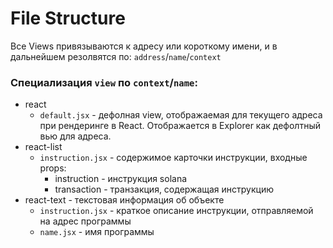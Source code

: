 # File Structure
Все Views привязываются к адресу или короткому имени, 
и в дальнейшем резолвятся по:
`address`/`name`/`context`

### Специализация `view` по `context`/`name`:
* react
    * `default.jsx` - дефолная view, отображаемая для текущего адреса при рендеринге в React.
        Отображается в Explorer как дефолтный вью для адреса.
* react-list
    * `instruction.jsx` - содержимое карточки инструкции, входные props:
        * instruction - инструкция solana
        * transaction - транзакция, содержащая инструкцию
* react-text - текстовая информация об объекте
    * `instruction.jsx` - краткое описание инструкции, отправляемой на адрес программы
    * `name.jsx` - имя программы
